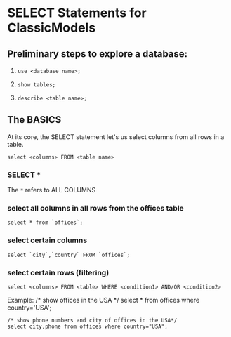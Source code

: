 # SELECT Statements for ClassicModels

## Preliminary steps to explore a database:

1. `use <database name>;`

2. `show tables;`

3. `describe <table name>;`

## The BASICS

At its core, the SELECT statement let's us select columns from all rows in a table.

`select <columns> FROM <table name>`

### SELECT *
The `*` refers to ALL COLUMNS

### select all columns in all rows from the offices table
    select * from `offices`;

### select certain columns
    select `city`,`country` FROM `offices`;

### select certain rows (filtering)
    select <columns> FROM <table> WHERE <condition1> AND/OR <condition2>
Example:
    /* show offices in the USA */
    select * from offices where country='USA';

    /* show phone numbers and city of offices in the USA*/
    select city,phone from offices where country="USA";